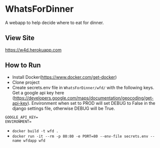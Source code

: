 # WhatsForDinner
A webapp to help decide where to eat for dinner.

## View Site
https://w4d.herokuapp.com

## How to Run
- Install Docker(https://www.docker.com/get-docker)
- Clone project
- Create secrets.env file in `WhatsForDinner/wfd/` with the following keys. Get a google api key here (https://developers.google.com/maps/documentation/geocoding/get-api-key). Environment when set to PROD will set DEBUG to False in the django settings file, otherwise DEBUG will be True.
```
GOOGLE_API_KEY=
ENVIRONMENT=
```
- `docker build -t wfd .`
- `docker run -it --rm -p 80:80 -e PORT=80 --env-file secrets.env --name wfdapp wfd`
